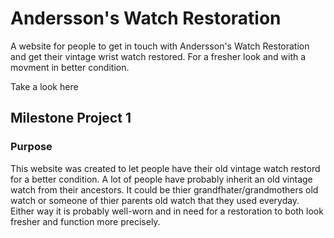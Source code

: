 # Andersson's Watch Restoration 

A website for people to get in touch with Andersson's Watch Restoration and get their vintage wrist watch restored. For a fresher look and with a movment in better condition. 

Take a look here 





## Milestone Project 1 

### Purpose 

This website was created to let people have their old vintage watch restord for a better condition. A lot of people have probably inherit an old vintage watch from their ancestors. It could be thier grandfhater/grandmothers old watch or someone of thier parents old watch that they used everyday. Either way it is probably well-worn and in need for a restoration to both look fresher and function more precisely. 